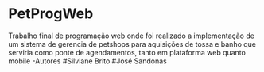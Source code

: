 # PetProgWeb
  Trabalho final de programação web onde foi realizado a implementação de um sistema de gerencia de petshops para aquisições de tossa e banho que serviria como ponte de agendamentos, tanto em plataforma web quanto mobile
  -Autores
  #Silviane Brito
  #José Sandonas
